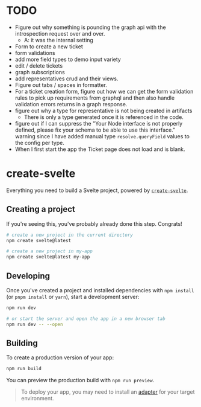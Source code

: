 # TODO

* Figure out why something is pounding the graph api with the introspection request over and over.
  * A: it was the internal setting
* Form to create a new ticket
* form validations
* add more field types to demo input variety
* edit / delete tickets
* graph subscriptions
* add representatives crud and their views.
* Figure out tabs / spaces in formatter.
* For a ticket creation form, figure out how we can get the form validation rules to pick up requirements from graphql and then also handle validation errors returns in a graph response.
* figure out why a type for representative is not being created in artifacts
  * There is only a type generated once it is referenced in the code.
* figure out if I can suppress the "Your Node interface is not properly defined, please fix your schema to be able to use this interface." warning since I have added manual type `resolve.queryField` values to the config per type.
* When I first start the app the Ticket page does not load and is blank.

# create-svelte

Everything you need to build a Svelte project, powered by [`create-svelte`](https://github.com/sveltejs/kit/tree/master/packages/create-svelte).

## Creating a project

If you're seeing this, you've probably already done this step. Congrats!

```bash
# create a new project in the current directory
npm create svelte@latest

# create a new project in my-app
npm create svelte@latest my-app
```

## Developing

Once you've created a project and installed dependencies with `npm install` (or `pnpm install` or `yarn`), start a development server:

```bash
npm run dev

# or start the server and open the app in a new browser tab
npm run dev -- --open
```

## Building

To create a production version of your app:

```bash
npm run build
```

You can preview the production build with `npm run preview`.

> To deploy your app, you may need to install an [adapter](https://kit.svelte.dev/docs/adapters) for your target environment.
